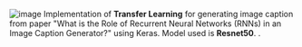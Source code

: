 ![image](https://user-images.githubusercontent.com/43869881/119634594-82f90e80-be30-11eb-8ef1-35433983074f.png)
Implementation of **Transfer Learning** for generating image caption from paper "What is the Role of Recurrent Neural Networks (RNNs) in an Image Caption Generator?" using Keras. Model used is **Resnet50**.
.